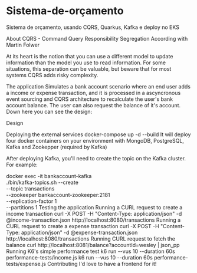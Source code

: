 # Sistema-de-orçamento
Sistema de orçamento, usando  CQRS, Quarkus, Kafka e deploy no EKS

About CQRS - Command Query Responsibility Segregation
According with Martin Folwer

At its heart is the notion that you can use a different model to update information than the model you use to read information. For some situations, this separation can be valuable, but beware that for most systems CQRS adds risky complexity.

The application
Simulates a bank account scenario where an end user adds a income or expense transaction, and it is processed in a ascyncronous event sourcing and CQRS architecture to recalculate the user's bank account balance. The user can also request the balance of it's account. Down here you can see the design:

Design

Deploying the external services
docker-compose up -d --build
It will deploy four docker containers on your environment with MongoDB, PostgreSQL, Kafka and Zookepper (required by Kafka)

After deploying Kafka, you'll need to create the topic on the Kafka cluster. For example:

docker exec -it bankaccount-kafka \
  ./bin/kafka-topics.sh --create \
  --topic transactions \
  --zookeeper bankaccount-zookeeper:2181 \
  --replication-factor 1 \
  --partitions 1
Testing the application
Running a CURL request to create a income transaction
curl -X POST -H "Content-Type: application/json" -d @income-transaction.json http://localhost:8080/transactions
Running a CURL request to create a expense transaction
curl -X POST -H "Content-Type: application/json" -d @expense-transaction.json http://localhost:8080/transactions
Running CURL request to fetch the balance
curl http://localhost:8081/balance\?accountId\=wesley | json_pp
Running K6's simple performance test
k6 run --vus 10 --duration 60s performance-tests/income.js
k6 run --vus 10 --duration 60s performance-tests/expense.js
Contributing
I'd love to have a frontend for it!
